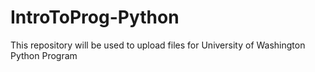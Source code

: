 # IntroToProg-Python
This repository will be used to upload files for University of Washington Python Program
